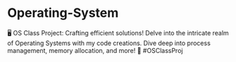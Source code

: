 # Operating-System
🖥️ OS Class Project: Crafting efficient solutions! Delve into the intricate realm of Operating Systems with my code creations. Dive deep into process management, memory allocation, and more! 🚀 #OSClassProj
